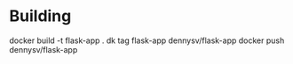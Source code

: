 # Building
docker build -t flask-app .
dk tag flask-app dennysv/flask-app
docker push dennysv/flask-app
